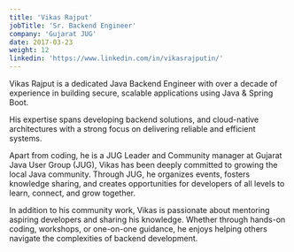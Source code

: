 ```yaml
---
title: 'Vikas Rajput'
jobTitle: 'Sr. Backend Engineer'
company: 'Gujarat JUG'
date: 2017-03-23
weight: 12
linkedin: 'https://www.linkedin.com/in/vikasrajputin/'
---
```


Vikas Rajput is a dedicated Java Backend Engineer with over a decade of experience in building secure, scalable applications using Java & Spring Boot.

His expertise spans developing backend solutions, and cloud-native architectures with a strong focus on delivering reliable and efficient systems.

Apart from coding, he is a JUG Leader and Community manager at Gujarat Java User Group (JUG), Vikas has been deeply committed to growing the local Java community. Through JUG, he organizes events, fosters knowledge sharing, and creates opportunities for developers of all levels to learn, connect, and grow together.

In addition to his community work, Vikas is passionate about mentoring aspiring developers and sharing his knowledge. Whether through hands-on coding, workshops, or one-on-one guidance, he enjoys helping others navigate the complexities of backend development.
